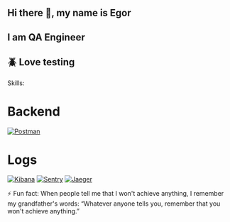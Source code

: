 ## Hi there 👋, my name is Egor
## I am QA Engineer
## 🪲 Love testing

Skills: 
# Backend
[![Postman](https://icons8.com/icon/EPbEfEa7o8CB/postman-inc)](https://www.postman.com/)

# Logs
[![Kibana](https://icons8.com/icon/3kWVd8r9XzWA/kibana)](https://www.elastic.co/kibana/)
[![Sentry](https://icons8.com/icon/9OGYUSJBTyVk/sentry)](https://sentry.io/)
[![Jaeger](https://icons8.com/icon/9OGYUSJBTyVk/jaeger)](https://www.jaegertracing.io/)

⚡ Fun fact: When people tell me that I won't achieve anything, I remember my grandfather's words: “Whatever anyone tells you, remember that you won't achieve anything.” 





